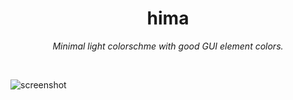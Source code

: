 <h1 align="center">hima</h1>
<p align="center">
<i>Minimal light colorschme with good GUI element colors.</i>
</p>

<br>

![screenshot](https://images.meain.io/dump/1592300287.png)
